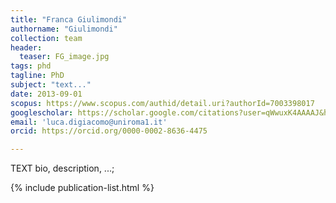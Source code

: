 ```yaml
---
title: "Franca Giulimondi"
authorname: "Giulimondi"
collection: team
header: 
  teaser: FG_image.jpg
tags: phd
tagline: PhD
subject: "text..."
date: 2013-09-01
scopus: https://www.scopus.com/authid/detail.uri?authorId=7003398017
googlescholar: https://scholar.google.com/citations?user=qWwuxK4AAAAJ&hl=it&oi=ao
email: 'luca.digiacomo@uniroma1.it'
orcid: https://orcid.org/0000-0002-8636-4475

---
```


<p align= "justify">

TEXT bio, description, ...; <br>

{% include publication-list.html %}
